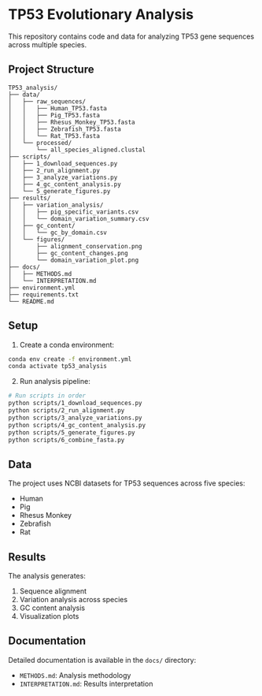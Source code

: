 # TP53 Evolutionary Analysis

This repository contains code and data for analyzing TP53 gene sequences across multiple species.

## Project Structure

```
TP53_analysis/
├── data/
│   ├── raw_sequences/
│   │   ├── Human_TP53.fasta
│   │   ├── Pig_TP53.fasta
│   │   ├── Rhesus_Monkey_TP53.fasta
│   │   ├── Zebrafish_TP53.fasta
│   │   └── Rat_TP53.fasta
│   └── processed/
│       └── all_species_aligned.clustal
├── scripts/
│   ├── 1_download_sequences.py
│   ├── 2_run_alignment.py
│   ├── 3_analyze_variations.py
│   ├── 4_gc_content_analysis.py
│   └── 5_generate_figures.py
├── results/
│   ├── variation_analysis/
│   │   ├── pig_specific_variants.csv
│   │   └── domain_variation_summary.csv
│   ├── gc_content/
│   │   └── gc_by_domain.csv
│   └── figures/
│       ├── alignment_conservation.png
│       ├── gc_content_changes.png
│       └── domain_variation_plot.png
├── docs/
│   ├── METHODS.md
│   └── INTERPRETATION.md
├── environment.yml
├── requirements.txt
└── README.md
```

## Setup

1. Create a conda environment:
```bash
conda env create -f environment.yml
conda activate tp53_analysis
```

2. Run analysis pipeline:
```bash
# Run scripts in order
python scripts/1_download_sequences.py
python scripts/2_run_alignment.py
python scripts/3_analyze_variations.py
python scripts/4_gc_content_analysis.py
python scripts/5_generate_figures.py
python scripts/6_combine_fasta.py
```

## Data

The project uses NCBI datasets for TP53 sequences across five species:
- Human
- Pig
- Rhesus Monkey
- Zebrafish
- Rat

## Results

The analysis generates:
1. Sequence alignment
2. Variation analysis across species
3. GC content analysis
4. Visualization plots

## Documentation

Detailed documentation is available in the `docs/` directory:
- `METHODS.md`: Analysis methodology
- `INTERPRETATION.md`: Results interpretation
